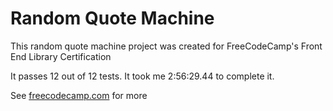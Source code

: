 # Random Quote Machine

This random quote machine project was created for FreeCodeCamp's Front End Library Certification

It passes 12 out of 12 tests. It took me 2:56:29.44 to complete it.

See [freecodecamp.com](https://www.freecodecamp.org/learn/front-end-libraries/front-end-libraries-projects/build-a-random-quote-machine) for more